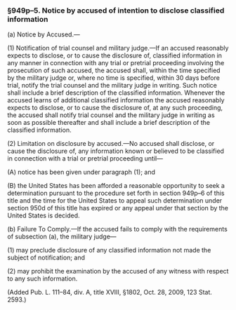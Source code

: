 ### §949p–5. Notice by accused of intention to disclose classified information ###

(a) Notice by Accused.—

(1) Notification of trial counsel and military judge.—If an accused reasonably expects to disclose, or to cause the disclosure of, classified information in any manner in connection with any trial or pretrial proceeding involving the prosecution of such accused, the accused shall, within the time specified by the military judge or, where no time is specified, within 30 days before trial, notify the trial counsel and the military judge in writing. Such notice shall include a brief description of the classified information. Whenever the accused learns of additional classified information the accused reasonably expects to disclose, or to cause the disclosure of, at any such proceeding, the accused shall notify trial counsel and the military judge in writing as soon as possible thereafter and shall include a brief description of the classified information.

(2) Limitation on disclosure by accused.—No accused shall disclose, or cause the disclosure of, any information known or believed to be classified in connection with a trial or pretrial proceeding until—

(A) notice has been given under paragraph (1); and

(B) the United States has been afforded a reasonable opportunity to seek a determination pursuant to the procedure set forth in section 949p–6 of this title and the time for the United States to appeal such determination under section 950d of this title has expired or any appeal under that section by the United States is decided.

(b) Failure To Comply.—If the accused fails to comply with the requirements of subsection (a), the military judge—

(1) may preclude disclosure of any classified information not made the subject of notification; and

(2) may prohibit the examination by the accused of any witness with respect to any such information.

(Added Pub. L. 111–84, div. A, title XVIII, §1802, Oct. 28, 2009, 123 Stat. 2593.)